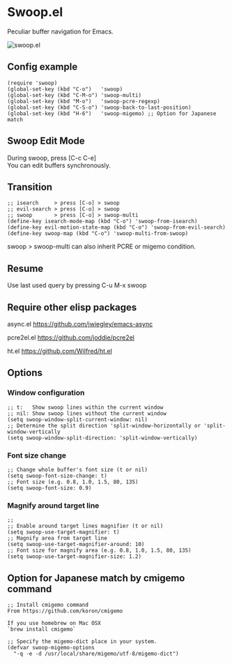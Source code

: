 # Swoop.el

Peculiar buffer navigation for Emacs.

![swoop.el](https://raw2.github.com/ShingoFukuyama/images/master/swoop.gif)

## Config example

```
(require 'swoop)
(global-set-key (kbd "C-o")   'swoop)
(global-set-key (kbd "C-M-o") 'swoop-multi)
(global-set-key (kbd "M-o")   'swoop-pcre-regexp)
(global-set-key (kbd "C-S-o") 'swoop-back-to-last-position)
(global-set-key (kbd "H-6")   'swoop-migemo) ;; Option for Japanese match
```

## Swoop Edit Mode
During swoop, press [C-c C-e]  
You can edit buffers synchronously.

## Transition

```
;; isearch     > press [C-o] > swoop
;; evil-search > press [C-o] > swoop
;; swoop       > press [C-o] > swoop-multi
(define-key isearch-mode-map (kbd "C-o") 'swoop-from-isearch)
(define-key evil-motion-state-map (kbd "C-o") 'swoop-from-evil-search)
(define-key swoop-map (kbd "C-o") 'swoop-multi-from-swoop)
```
swoop > swoop-multi can also inherit PCRE or migemo condition.

## Resume
Use last used query by pressing C-u M-x swoop


## Require other elisp packages

async.el    https://github.com/jwiegley/emacs-async

pcre2el.el  https://github.com/joddie/pcre2el

ht.el       https://github.com/Wilfred/ht.el

## Options

### Window configuration
```
;; t:   Show swoop lines within the current window
;; nil: Show swoop lines without the current window
(setq swoop-window-split-current-window: nil)
;; Determine the split direction 'split-window-horizontally or 'split-window-vertically
(setq swoop-window-split-direction: 'split-window-vertically)
```


### Font size change
```
;; Change whole buffer's font size (t or nil)
(setq swoop-font-size-change: t)
;; Font size (e.g. 0.8, 1.0, 1.5, 80, 135)
(setq swoop-font-size: 0.9)
```


### Magnify around target line
```
;;
;; Enable around target lines magnifier (t or nil)
(setq swoop-use-target-magnifier: t)
;; Magnify area from target line
(setq swoop-use-target-magnifier-around: 10)
;; Font size for magnify area (e.g. 0.8, 1.0, 1.5, 80, 135)
(setq swoop-use-target-magnifier-size: 1.2)
```


## Option for Japanese match by cmigemo command

```
;; Install cmigemo command
From https://github.com/koron/cmigemo  

If you use homebrew on Mac OSX  
`brew install cmigemo`

;; Specify the migemo-dict place in your system.
(defvar swoop-migemo-options
  "-q -e -d /usr/local/share/migemo/utf-8/migemo-dict")
```
